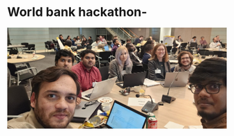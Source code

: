 # World bank hackathon-
![Image](https://github.com/vishalgwu/world-bank-hackathon-/blob/main/Team_image.jpg)

